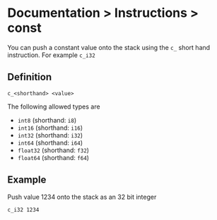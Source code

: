 # Documentation > Instructions > const

You can push a constant value onto the stack using the `c_` short hand instruction. For example `c_i32`

## Definition

```
c_<shorthand> <value>
```

The following allowed types are
* `int8` (shorthand: `i8`)
* `int16` (shorthand: `i16`)
* `int32` (shorthand: `i32`)
* `int64` (shorthand: `i64`)
* `float32` (shorthand: `f32`)
* `float64` (shorthand: `f64`)

## Example

Push value 1234 onto the stack as an 32 bit integer

```
c_i32 1234
```
